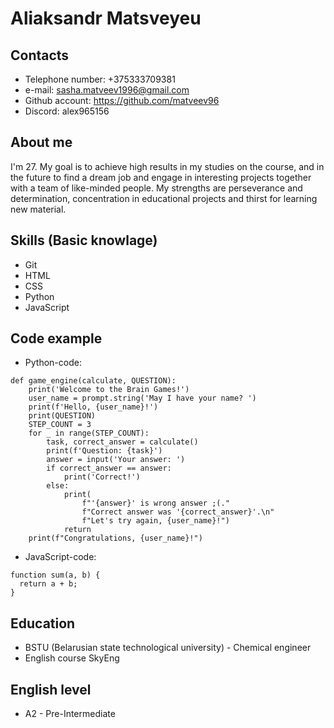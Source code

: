 # **Aliaksandr Matsveyeu**
## Contacts
* Telephone number: +375333709381
* e-mail: sasha.matveev1996@gmail.com
* Github account: https://github.com/matveev96
* Discord: alex965156
## About me
I'm 27. My goal is to achieve high results in my studies on the course, and in the future to find a dream job and engage in interesting projects together with a team of like-minded people. My strengths are perseverance and determination, concentration in educational projects and thirst for learning new material.
## Skills (Basic knowlage)
* Git
* HTML
* CSS
* Python
* JavaScript
## Code example
* Python-code:
``` 
def game_engine(calculate, QUESTION):
    print('Welcome to the Brain Games!')
    user_name = prompt.string('May I have your name? ')
    print(f'Hello, {user_name}!')
    print(QUESTION)
    STEP_COUNT = 3
    for _ in range(STEP_COUNT):
        task, correct_answer = calculate()
        print(f'Question: {task}')
        answer = input('Your answer: ')
        if correct_answer == answer:
            print('Correct!')
        else:
            print(
                f"'{answer}' is wrong answer ;(."
                f"Correct answer was '{correct_answer}'.\n"
                f"Let's try again, {user_name}!")
            return
    print(f"Congratulations, {user_name}!") 
 ```
* JavaScript-code:
```
function sum(a, b) {
  return a + b;
}
```
## Education
* BSTU (Belarusian state technological university) - Сhemical engineer
* English course SkyEng

## English level
* A2 - Pre-Intermediate
